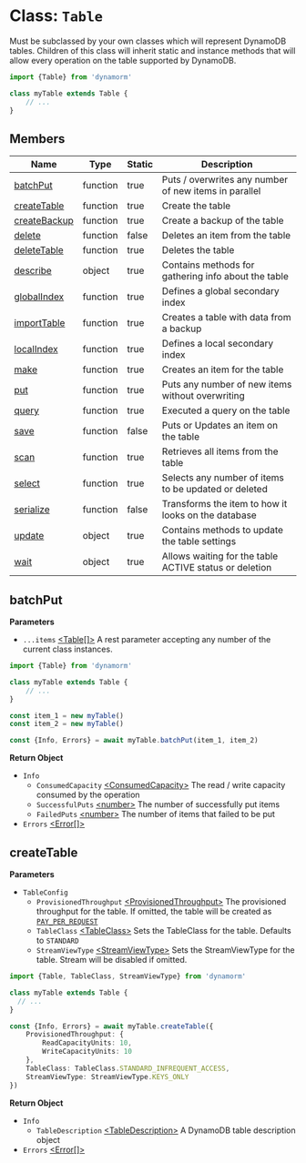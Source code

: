 # Class: `Table`
Must be subclassed by your own classes which will represent DynamoDB tables. Children of this class will inherit static and instance methods that will allow every operation on the table supported by DynamoDB. 

```typescript
import {Table} from 'dynamorm'

class myTable extends Table {
    // ...
}
```

## Members

| Name                          | Type     | Static | Description                                            |
|-------------------------------|----------|--------|--------------------------------------------------------|
| [batchPut](#batchput)         | function | true   | Puts / overwrites any number of new items in parallel  |
| [createTable](#createtable)   | function | true   | Create the table                                       |
| [createBackup](#createbackup) | function | true   | Create a backup of the table                           |
| [delete](#delete)             | function | false  | Deletes an item from the table                         |
| [deleteTable](#deletetable)   | function | true   | Deletes the table                                      |
| [describe](#describe)         | object   | true   | Contains methods for gathering info about the table    | 
| [globalIndex](#globalindex)   | function | true   | Defines a global secondary index                       |
| [importTable](#importtable)   | function | true   | Creates a table with data from a backup                |
| [localIndex](#localindex)     | function | true   | Defines a local secondary index                        | 
| [make](#make)                 | function | true   | Creates an item for the table                          |
| [put](#put)                   | function | true   | Puts any number of new items without overwriting       |
| [query](#query)               | function | true   | Executed a query on the table                          |
| [save](#save)                 | function | false  | Puts or Updates an item on the table                   |
| [scan](#scan)                 | function | true   | Retrieves all items from the table                     |
| [select](#select)             | function | true   | Selects any number of items to be updated or deleted   |
| [serialize](#serialize)       | function | false  | Transforms the item to how it looks on the database    | 
| [update](#update)             | object   | true   | Contains methods to update the table settings          |
| [wait](#wait)                 | object   | true   | Allows waiting for the table ACTIVE status or deletion |

## batchPut
**Parameters**
- `...items` [\<Table[]\>](#class-table) A rest parameter accepting any number of the current class instances.
```typescript
import {Table} from 'dynamorm'

class myTable extends Table {
    // ...
}

const item_1 = new myTable()
const item_2 = new myTable()

const {Info, Errors} = await myTable.batchPut(item_1, item_2)
```

**Return Object**
- `Info`
  - `ConsumedCapacity` [<ConsumedCapacity\>](https://docs.aws.amazon.com/AWSJavaScriptSDK/v3/latest/clients/client-dynamodb/interfaces/consumedcapacity.html) The read / write capacity consumed by the operation
  - `SuccessfulPuts` [<number\>](https://developer.mozilla.org/en-US/docs/Web/JavaScript/Data_structures#number_type) The number of successfully put items
  - `FailedPuts` [<number\>](https://developer.mozilla.org/en-US/docs/Web/JavaScript/Data_structures#number_type) The number of items that failed to be put
- `Errors` [<Error[]\>](https://developer.mozilla.org/en-US/docs/Web/JavaScript/Reference/Global_Objects/Error) 
  
## createTable
**Parameters**
- `TableConfig`
  - `ProvisionedThroughput` [<ProvisionedThroughput\>](https://docs.aws.amazon.com/AWSJavaScriptSDK/v3/latest/clients/client-dynamodb/interfaces/provisionedthroughput.html) The provisioned throughput for the table. If omitted, the table will be created as [`PAY_PER_REQUEST`]()
  - `TableClass` [<TableClass\>](https://docs.aws.amazon.com/AWSJavaScriptSDK/v3/latest/clients/client-dynamodb/enums/tableclass.html) Sets the TableClass for the table. Defaults to `STANDARD` 
  - `StreamViewType` [<StreamViewType\>](https://docs.aws.amazon.com/AWSJavaScriptSDK/v3/latest/clients/client-dynamodb/enums/streamviewtype.html) Sets the StreamViewType for the table. Stream will be disabled if omitted.
```typescript
import {Table, TableClass, StreamViewType} from 'dynamorm'

class myTable extends Table {
  // ...
}

const {Info, Errors} = await myTable.createTable({
    ProvisionedThroughput: {
        ReadCapacityUnits: 10,
        WriteCapacityUnits: 10
    },
    TableClass: TableClass.STANDARD_INFREQUENT_ACCESS,
    StreamViewType: StreamViewType.KEYS_ONLY
})
```
**Return Object**
- `Info`
  - `TableDescription` [<TableDescription\>](https://docs.aws.amazon.com/AWSJavaScriptSDK/v3/latest/clients/client-dynamodb/interfaces/tabledescription.html) A DynamoDB table description object
- `Errors` [<Error[]\>](https://developer.mozilla.org/en-US/docs/Web/JavaScript/Reference/Global_Objects/Error)